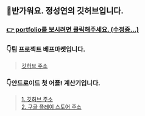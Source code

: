 ## 👋반가워요. 정성연의 깃허브입니다.   
      
### <a href="https://devjsy0897.github.io/devjsy0897/main">👉 portfolio를 보시려면 클릭해주세요. (수정중...) </a>

### 👇팀 프로젝트 베프마켓입니다.
> <a href="https://github.com/devjsy0897/Cal">깃허브 주소</a>

### 👇안드로이드 첫 어플! 계산기입니다.      
> <a href="https://github.com/devjsy0897/Cal">1. 깃허브 주소</a>      
> <a href="https://play.google.com/store/apps/details?id=com.jsy.cal&hl=ko">2. 구글 플레이 스토어 주소</a>
